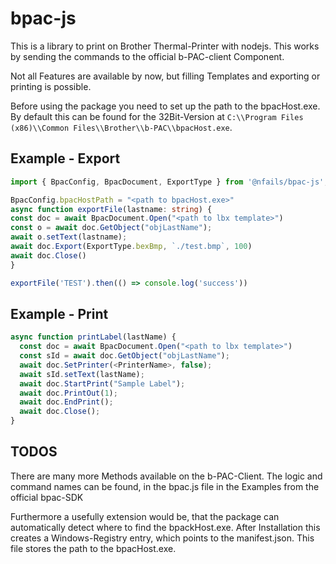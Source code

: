 # bpac-js
This is a library to print on Brother Thermal-Printer with nodejs. This works by sending the commands to the official b-PAC-client Component.

Not all Features are available by now, but filling Templates and exporting or printing is possible.

Before using the package you need to set up the path to the bpacHost.exe. By default this can be found for the 32Bit-Version at `C:\\Program Files (x86)\\Common Files\\Brother\\b-PAC\\bpacHost.exe`.

## Example - Export
```ts
import { BpacConfig, BpacDocument, ExportType } from '@nfails/bpac-js';

BpacConfig.bpacHostPath = "<path to bpacHost.exe>"
async function exportFile(lastname: string) {
const doc = await BpacDocument.Open("<path to lbx template>")
const o = await doc.GetObject("objLastName");
await o.setText(lastname);
await doc.Export(ExportType.bexBmp, `./test.bmp`, 100)
await doc.Close()
}

exportFile('TEST').then(() => console.log('success'))
```

## Example - Print
```ts
async function printLabel(lastName) {
  const doc = await BpacDocument.Open("<path to lbx template>")
  const sId = await doc.GetObject("objLastName");
  await doc.SetPrinter(<PrinterName>, false);
  await sId.setText(lastName);
  await doc.StartPrint("Sample Label");
  await doc.PrintOut(1);
  await doc.EndPrint();
  await doc.Close();
}
```

## TODOS
There are many more Methods available on the b-PAC-Client. The logic and command names can be found, in the bpac.js file in the Examples from the official bpac-SDK

Furthermore a usefully extension would be, that the package can automatically detect where to find the bpackHost.exe. After Installation this creates a Windows-Registry entry, which points to the manifest.json.
This file stores the path to the bpacHost.exe.
